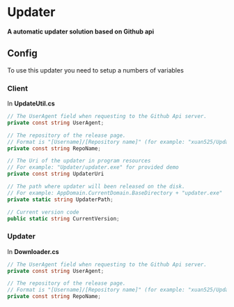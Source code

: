# Updater

**A automatic updater solution based on Github api**

## Config

To use this updater you need to setup a numbers of variables

### Client

In **UpdateUtil.cs**

```C#
// The UserAgent field when requesting to the Github Api server.
private const string UserAgent;

// The repository of the release page.
// Format is "[Username]/[Repository name]" (for example: "xuan525/Updater" for current repo)
private const string RepoName;

// The Uri of the updater in program resources
// For example: "Updater/updater.exe" for provided demo
private const string UpdaterUri

// The path where updater will been released on the disk.
// For example: AppDomain.CurrentDomain.BaseDirectory + "updater.exe"
private static string UpdaterPath;

// Current version code
public static string CurrentVersion;
```

### Updater

In **Downloader.cs**

```C#
// The UserAgent field when requesting to the Github Api server.
private const string UserAgent;

// The repository of the release page.
// Format is "[Username]/[Repository name]" (for example: "xuan525/Updater" for current repo)
private const string RepoName;
```
